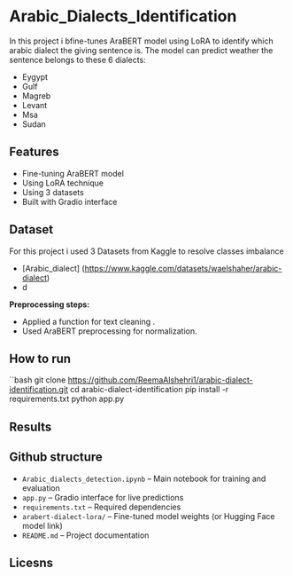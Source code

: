 # Arabic_Dialects_Identification

In this project i bfine-tunes AraBERT model using LoRA to identify which arabic dialect the giving sentence is.
The model can predict weather the sentence  belongs to these 6 dialects:
- Eygypt
- Gulf
- Magreb
- Levant
- Msa
- Sudan

## Features
- Fine-tuning AraBERT  model
- Using LoRA technique
- Using 3 datasets 
- Built with Gradio interface

  
## Dataset
For this project i used 3 Datasets from Kaggle to resolve classes imbalance
- [Arabic_dialect] (https://www.kaggle.com/datasets/waelshaher/arabic-dialect)
- d

  
**Preprocessing steps:**
- Applied a function for text cleaning .
- Used AraBERT preprocessing for normalization.


## How to run
``bash
git clone https://github.com/ReemaAlshehri1/arabic-dialect-identification.git
cd arabic-dialect-identification
pip install -r requirements.txt
python app.py


## Results

## Github structure
- `Arabic_dialects_detection.ipynb` – Main notebook for training and evaluation
- `app.py` – Gradio interface for live predictions
- `requirements.txt` – Required dependencies
- `arabert-dialect-lora/` – Fine-tuned model weights (or Hugging Face model link)
- `README.md` – Project documentation

## Licesns

